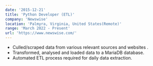 ```yaml
---
date: '2015-12-21'
title: 'Python Developer (ETL)'
company: 'Newswise'
location: 'Palmyra, Virginia, United States(Remote)'
range: 'March 2022 - Present'
url: 'https://www.newswise.com/'
---
```


- Culled/scraped data from various relevant sources and websites .
- Transformed, analysed and loaded data to a MariaDB database.
- Automated ETL process required for daily data extraction.

